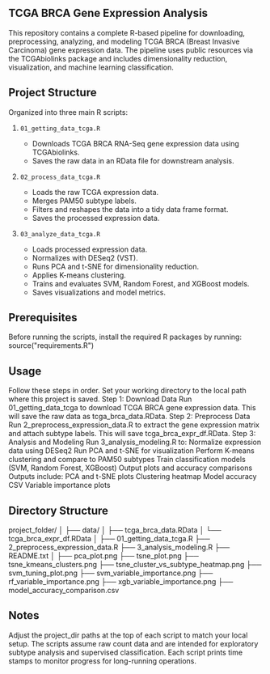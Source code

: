 TCGA BRCA Gene Expression Analysis
----------------------------------
This repository contains a complete R-based pipeline for downloading, preprocessing, analyzing, and modeling TCGA BRCA (Breast Invasive Carcinoma) gene expression data. The pipeline uses public resources via the TCGAbiolinks package and includes dimensionality reduction, visualization, and machine learning classification.


Project Structure
-----------------
Organized into three main R scripts:
1. `01_getting_data_tcga.R`
   - Downloads TCGA BRCA RNA-Seq gene expression data using TCGAbiolinks.
   - Saves the raw data in an RData file for downstream analysis.

2. `02_process_data_tcga.R`
   - Loads the raw TCGA expression data.
   - Merges PAM50 subtype labels.
   - Filters and reshapes the data into a tidy data frame format.
   - Saves the processed expression data.

3. `03_analyze_data_tcga.R`
   - Loads processed expression data.
   - Normalizes with DESeq2 (VST).
   - Runs PCA and t-SNE for dimensionality reduction.
   - Applies K-means clustering.
   - Trains and evaluates SVM, Random Forest, and XGBoost models.
   - Saves visualizations and model metrics.


Prerequisites
-------------
Before running the scripts, install the required R packages by running: source("requirements.R")


Usage
---------------
Follow these steps in order. Set your working directory to the local path where this project is saved.
Step 1: Download Data
	Run 01_getting_data_tcga to download TCGA BRCA gene expression data. This will save the raw data as tcga_brca_data.RData.
Step 2: Preprocess Data
	Run 2_preprocess_expression_data.R to extract the gene expression matrix and attach subtype labels. This will save tcga_brca_expr_df.RData.
Step 3: Analysis and Modeling
	Run 3_analysis_modeling.R to:
		Normalize expression data using DESeq2
		Run PCA and t-SNE for visualization
		Perform K-means clustering and compare to PAM50 subtypes
		Train classification models (SVM, Random Forest, XGBoost)
		Output plots and accuracy comparisons
Outputs include:
PCA and t-SNE plots
Clustering heatmap
Model accuracy CSV
Variable importance plots


Directory Structure
--------------------
project_folder/
│
├── data/
│   ├── tcga_brca_data.RData
│   └── tcga_brca_expr_df.RData
│
├── 01_getting_data_tcga.R
├── 2_preprocess_expression_data.R
├── 3_analysis_modeling.R
├── README.txt
│
├── pca_plot.png
├── tsne_plot.png
├── tsne_kmeans_clusters.png
├── tsne_cluster_vs_subtype_heatmap.png
├── svm_tuning_plot.png
├── svm_variable_importance.png
├── rf_variable_importance.png
├── xgb_variable_importance.png
├── model_accuracy_comparison.csv


Notes
---------------
Adjust the project_dir paths at the top of each script to match your local setup.
The scripts assume raw count data and are intended for exploratory subtype analysis and supervised classification.
Each script prints time stamps to monitor progress for long-running operations.
